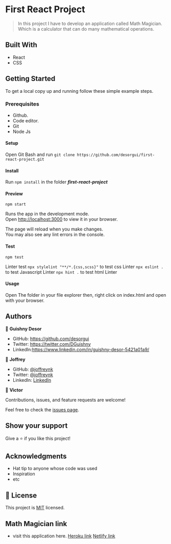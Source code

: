 # First React Project

> In this project I have to develop an application called Math Magician. Which is a calculator that can do many mathematical operations.

## Built With

- React
- CSS

## Getting Started

To get a local copy up and running follow these simple example steps.


### Prerequisites

- Github.
- Code editor.
- Git
- Node Js

#### Setup

Open Git Bash and run
```git clone https://github.com/desorgui/first-react-project.git```

#### Install

Run ```npm install``` in the folder **_first-react-project_**

#### Preview

```npm start```

Runs the app in the development mode.\
Open [http://localhost:3000](http://localhost:3000) to view it in your browser.

The page will reload when you make changes.\
You may also see any lint errors in the console.


#### Test

```npm test```

Linter test 
```npx stylelint "**/*.{css,scss}"``` to test css Linter
```npx eslint .``` to test Javascript Linter
```npx hint .``` to test html Linter

#### Usage

Open The folder in your file explorer then, right click on index.html and open with your browser.

## Authors

👤 **Guishny Desor**

- GitHub: https://github.com/desorgui
- Twitter: https://twitter.com/DGuishny
- LinkedIn:https://www.linkedin.com/in/guishny-desor-5421a01a9/

👤 **Joffrey**

- GitHub: [@joffreynk](https://github.com/JoffreyNK)
- Twitter: [@joffreynk](https://twitter.com/joffreynk)
- LinkedIn: [LinkedIn](https://www.linkedin.com/in/joffrey-nkeshimana-15b8aa1b3/)

👤 **Victor**

Contributions, issues, and feature requests are welcome!

Feel free to check the [issues page](../../issues/).

## Show your support

Give a ⭐️ if you like this project!

## Acknowledgments

- Hat tip to anyone whose code was used
- Inspiration
- etc

## 📝 License

This project is [MIT](./LICENCE.md) licensed.

## Math Magician link
- visit this application here.
[Heroku link](https://whispering-spire-91902.herokuapp.com/calculator)
[Netlify link](https://react-calculator-desor.netlify.app/calculator)